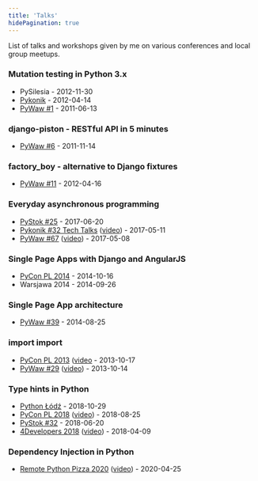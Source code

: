 ```yaml
---
title: 'Talks'
hidePagination: true
---
```


List of talks and workshops given by me on various conferences and local group meetups.

### Mutation testing in Python 3.x

- PySilesia - 2012-11-30
- [Pykonik](http://blog.pykonik.org/2012/04/kwietniowe-spotkanie-april-meetup.html) - 2012-04-14
- [PyWaw #1](http://pywaw.org/1/) - 2011-06-13 

### django-piston - RESTful API in 5 minutes

- [PyWaw #6](http://pywaw.org/6/) - 2011-11-14

### factory_boy - alternative to Django fixtures

- [PyWaw #11](http://pywaw.org/11/) - 2012-04-16

### Everyday asynchronous programming

- [PyStok #25](http://pystok.org/) - 2017-06-20
- [Pykonik #32 Tech Talks](https://www.meetup.com/Pykonik/events/239125233/?eventId=239125233) ([video](https://youtu.be/eaIy7teaJLU?t=5m28s)) - 2017-05-11
- [PyWaw #67](http://pywaw.org/67/) ([video](https://www.youtube.com/watch?v=2S26UGgmYWM)) - 2017-05-08

### Single Page Apps with Django and AngularJS

- [PyCon PL 2014](https://pl.pycon.org/2014/) - 2014-10-16
- Warsjawa 2014 - 2014-09-26

### Single Page App architecture

- [PyWaw #39](http://pywaw.org/39/) - 2014-08-25

### import import

- [PyCon PL 2013](https://pl.pycon.org/2013/) ([video](https://www.youtube.com/watch?v=89Sq6iXqNf4) - 2013-10-17
- [PyWaw #29](http://pywaw.org/29/) ([video](https://www.youtube.com/watch?v=ib8ab3tYx5w)) - 2013-10-14

### Type hints in Python

- [Python Łódź](https://www.meetup.com/Python-%C5%81od%C5%BA/events/255261246/) - 2018-10-29
- [PyCon PL 2018](https://pl.pycon.org/2018) ([video](https://www.youtube.com/watch?v=TRDgRLvovF0)) - 2018-08-25
- [PyStok #32](http://pystok.org/) - 2018-06-20
- [4Developers 2018](https://4developers.org.pl/lecture.html#id=40736) ([video](https://www.youtube.com/watch?v=4lJP8IcgyM0)) - 2018-04-09

### Dependency Injection in Python

- [Remote Python Pizza 2020](https://remote.python.pizza/) ([video](https://youtu.be/c295s11XCVo?si=oxWgCntTt4iNanv3&t=13121)) - 2020-04-25